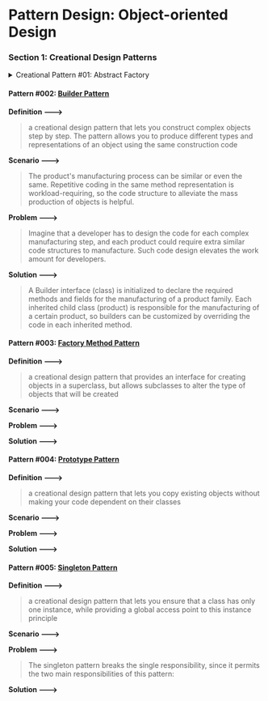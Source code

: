 # Pattern Design: Object-oriented Design

### Section 1: Creational Design Patterns

<details>
  <summary>Creational Pattern #01: Abstract Factory</summary>
  
  #### Pattern #001: [Abstract Factory Pattern](https://github.com/Robin-Hood-zjw/pattern-design-object-oriented-design/tree/main/creational%20patterns/abstract%20factory)
<div style="text-align: center;">Definition</div><br>

> a creational design pattern that lets you produce families of related objects without specifying their concrete classes

<div style="text-align: center;">Scenario</div><br>

> Imagine that diverse products are manufactured. Each product has the same different product styles, and each manufacturing style for a product represents a variant of this product.

<div style="text-align: center;">Problem</div><br>

> If a developer created each class for a product with a certain manufacturing style, many individual classes have to be created although some functionalities are the same, so it creates over-coding.

<div style="text-align: center;">Scenario</div><br>

> Individual interfaces (classes) shall be initialized for the distinct product family, and then each variant for each interface shall be created following these interfaces.

</details>

#### Pattern #002: [Builder Pattern](https://github.com/Robin-Hood-zjw/pattern-design-object-oriented-design/tree/main/creational%20patterns/builder)

**Definition --->**

> a creational design pattern that lets you construct complex objects step by step. The pattern allows you to produce different types and representations of an object using the same construction code

**Scenario --->**<br>

> The product's manufacturing process can be similar or even the same. Repetitive coding in the same method representation is workload-requiring, so the code structure to alleviate the mass production of objects is helpful.

**Problem --->**<br>

> Imagine that a developer has to design the code for each complex manufacturing step, and each product could require extra similar code structures to manufacture. Such code design elevates the work amount for developers.

**Solution --->**<br>

> A Builder interface (class) is initialized to declare the required methods and fields for the manufacturing of a product family. Each inherited child class (product) is responsible for the manufacturing of a certain product, so builders can be customized by overriding the code in each inherited method.

#### Pattern #003: [Factory Method Pattern](https://github.com/Robin-Hood-zjw/pattern-design-object-oriented-design/tree/main/creational%20patterns/factory%20method)

**Definition --->**

> a creational design pattern that provides an interface for creating objects in a superclass, but allows subclasses to alter the type of objects that will be created

**Scenario --->**<br>

>

**Problem --->**<br>

>

**Solution --->**<br>

>

#### Pattern #004: [Prototype Pattern](https://github.com/Robin-Hood-zjw/pattern-design-object-oriented-design/tree/main/creational%20patterns/prototype)

**Definition --->**

> a creational design pattern that lets you copy existing objects without making your code dependent on their classes

**Scenario --->**<br>

>

**Problem --->**<br>

>

**Solution --->**<br>

>

#### Pattern #005: [Singleton Pattern](https://github.com/Robin-Hood-zjw/pattern-design-object-oriented-design/tree/main/creational%20patterns/singleton)

**Definition --->**

> a creational design pattern that lets you ensure that a class has only one instance, while providing a global access point to this instance principle

**Scenario --->**<br>

>

**Problem --->**<br>

> The singleton pattern breaks the single responsibility, since it permits the two main responsibilities of this pattern:

**Solution --->**<br>

>
